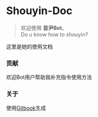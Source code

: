 # Shouyin-Doc

> 欢迎使用 **首尹Bot**。  
> Do u know how to shouyin?

这里是她的使用文档

### 贡献

欢迎Bot用户帮助我补充指令使用方法

### 关于

使用[Gitbook](https://github.com/GitbookIO/gitbook-cli)生成

